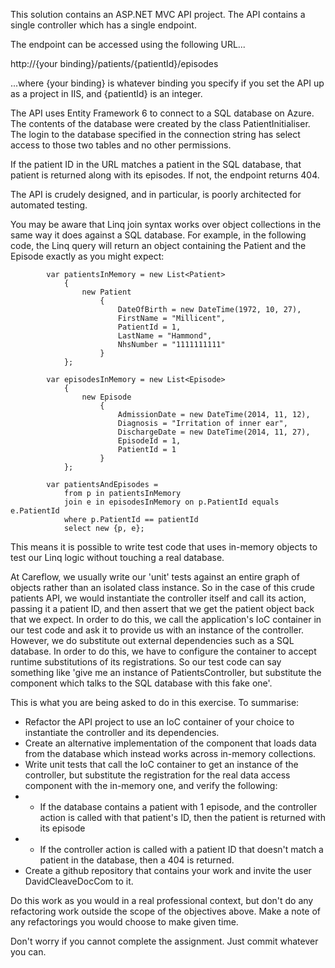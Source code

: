 This solution contains an ASP.NET MVC API project. The API contains a single controller which has a single endpoint.

The endpoint can be accessed using the following URL...

http://{your binding}/patients/{patientId}/episodes

...where {your binding} is whatever binding you specify if you set the API up as a project in IIS, and {patientId} is an integer.

The API uses Entity Framework 6 to connect to a SQL database on Azure. The contents of the database were created by the class PatientInitialiser. The login to the database specified in the connection string has select access to those two tables and no other permissions.

If the patient ID in the URL matches a patient in the SQL database, that patient is returned along with its episodes. If not, the endpoint returns 404.

The API is crudely designed, and in particular, is poorly architected for automated testing.

You may be aware that Linq join syntax works over object collections in the same way it does against a SQL database. For example, in the following code, the Linq query will return an object containing the Patient and the Episode exactly as you might expect:

            var patientsInMemory = new List<Patient>
                {
                    new Patient
                        {
                            DateOfBirth = new DateTime(1972, 10, 27),
                            FirstName = "Millicent",
                            PatientId = 1,
                            LastName = "Hammond",
                            NhsNumber = "1111111111"
                        }
                };

            var episodesInMemory = new List<Episode>
                {
                    new Episode
                        {
                            AdmissionDate = new DateTime(2014, 11, 12),
                            Diagnosis = "Irritation of inner ear",
                            DischargeDate = new DateTime(2014, 11, 27),
                            EpisodeId = 1,
                            PatientId = 1
                        }
                };

            var patientsAndEpisodes =
                from p in patientsInMemory
                join e in episodesInMemory on p.PatientId equals e.PatientId
                where p.PatientId == patientId
                select new {p, e};

This means it is possible to write test code that uses in-memory objects to test our Linq logic without touching a real database.

At Careflow, we usually write our 'unit' tests against an entire graph of objects rather than an isolated class instance. So in the case of this crude patients API, we would instantiate the controller itself and call its action, passing it a patient ID, and then assert that we get the patient object back that we expect. In order to do this, we call the application's IoC container in our test code and ask it to provide us with an instance of the controller. However, we do substitute out external dependencies such as a SQL database. In order to do this, we have to configure the container to accept runtime substitutions of its registrations. So our test code can say something like 'give me an instance of PatientsController, but substitute the component which talks to the SQL database with this fake one'.

This is what you are being asked to do in this exercise. To summarise:
- Refactor the API project to use an IoC container of your choice to instantiate the controller and its dependencies.
- Create an alternative implementation of the component that loads data from the database which instead works across in-memory collections.
- Write unit tests that call the IoC container to get an instance of the controller, but substitute the registration for the real data access component with the in-memory one, and verify the following:
- - If the database contains a patient with 1 episode, and the controller action is called with that patient's ID, then the patient is returned with its episode
- - If the controller action is called with a patient ID that doesn't match a patient in the database, then a 404 is returned.
- Create a github repository that contains your work and invite the user DavidCleaveDocCom to it.

Do this work as you would in a real professional context, but don't do any refactoring work outside the scope of the objectives above. Make a note of any refactorings you would choose to make given time.

Don't worry if you cannot complete the assignment. Just commit whatever you can.

